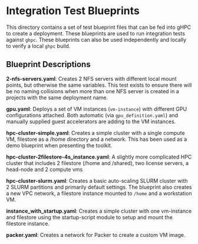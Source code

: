 
# Integration Test Blueprints

This directory contains a set of test blueprint files that can be fed into gHPC
to create a deployment. These blueprints are used to run integration tests
against `ghpc`. These blueprints can also be used independently and locally to
verify a local `ghpc` build.

## Blueprint Descriptions

**2-nfs-servers.yaml**: Creates 2 NFS servers with different local mount points,
but otherwise the same variables. This test exists to ensure there will be no
naming collisions when more than one NFS server is created in a projects with
the same deployment name.

**gpu.yaml**: Deploys a set of VM instances (`vm-instance`) with different GPU
configurations attached. Both automatic (via `gpu_definition.yaml`) and manually
supplied guest accelerators are adding to the VM instances.

**hpc-cluster-simple.yaml**: Creates a simple cluster with a single compute VM,
filestore as a /home directory and a network. This has been used as a demo
blueprint when presenting the toolkit.

**hpc-cluster-2filestore-4s_instance.yaml**: A slightly more complicated HPC
cluster that includes 2 filestore (/home and /shared), two license servers, a
head-node and 2 compute vms

**hpc-cluster-slurm.yaml**: Creates a basic auto-scaling SLURM cluster with 2
SLURM partitions and primarily default settings. The blueprint also creates a new
VPC network, a filestore instance mounted to `/home` and a workstation VM.

**instance_with_startup.yaml**: Creates a simple cluster with one
vm-instance and filestore using the startup-script module to setup and
mount the filestore instance.

**packer.yaml**: Creates a network for Packer to create a custom VM image.
